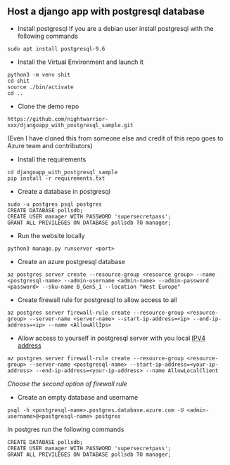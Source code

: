 ## Host a django app with postgresql database

- Install postgresql 
If you are a debian user install postgresql with the following commands
```
sudo apt install postgresql-9.6
```

- Install the Virtual Environment and launch it
```
python3 -m venv shit
cd shit
source ./bin/activate
cd ..
```

- Clone the demo repo
```
https://github.com/nightwarrior-xxx/djangoapp_with_postgresql_sample.git
```
(Even I have cloned this from someone else and credit of this repo goes to Azure team and contributors)

- Install the requirements
```
cd djangoapp_with_postgresql_sample
pip install -r requirements.txt
```

- Create a database in postgresql
```
sudo -u postgres psql postgres
CREATE DATABASE pollsdb;
CREATE USER manager WITH PASSWORD 'supersecretpass';
GRANT ALL PRIVILEGES ON DATABASE pollsdb TO manager;
```

- Run the website locally
```
python3 manage.py runserver <port>
```

- Create an azure postgresql database
```
az postgres server create --resource-group <resource group> --name <postgresql-name> --admin-username <admin-name> --admin-password <password> --sku-name B_Gen5_1 --location "West Europe"
```

- Create firewall rule for postgresql to allow access to all
```
az postgres server firewall-rule create --resource-group <resource-group> --server-name <server-name> --start-ip-address=<ip> --end-ip-address=<ip> --name <AllowAllIps>
```

- Allow access to yourself in postgresql server with you local [IPV4 address](https://www.whatsmyip.org/)
```
az postgres server firewall-rule create --resource-group <resource-group> --server-name <postgresql-name> --start-ip-address=<your-ip-address> --end-ip-address=<your-ip-address> --name AllowLocalClient
```
*Choose the second option of firewall rule*

- Create an empty database and username
```
psql -h <postgresql-name>.postgres.database.azure.com -U <admin-username>@<postgresql-name> postgres
```

In postgres run the following commands
```
CREATE DATABASE pollsdb;
CREATE USER manager WITH PASSWORD 'supersecretpass';
GRANT ALL PRIVILEGES ON DATABASE pollsdb TO manager;

```
